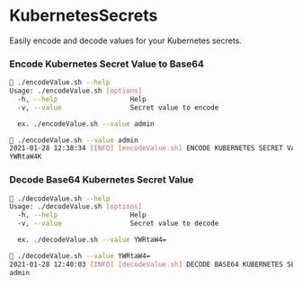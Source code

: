 # KubernetesSecrets

Easily encode and decode values for your Kubernetes secrets.

### Encode Kubernetes Secret Value to Base64

```sh
🚀 ./encodeValue.sh --help
Usage: ./encodeValue.sh [options]
  -h, --help                  Help
  -v, --value                 Secret value to encode

  ex. ./encodeValue.sh --value admin
```

```sh
🚀 ./encodeValue.sh --value admin
2021-01-28 12:38:34 [INFO] [encodeValue.sh] ENCODE KUBERNETES SECRET VALUE TO BASE64...
YWRtaW4K
```

### Decode Base64 Kubernetes Secret Value

```sh
🚀 ./decodeValue.sh --help
Usage: ./decodeValue.sh [options]
  -h, --help                  Help
  -v, --value                 Secret value to decode

  ex. ./decodeValue.sh --value YWRtaW4=
```

```sh
🚀 ./decodeValue.sh --value YWRtaW4=
2021-01-28 12:40:03 [INFO] [decodeValue.sh] DECODE BASE64 KUBERNETES SECRET VALUE...
admin
```
